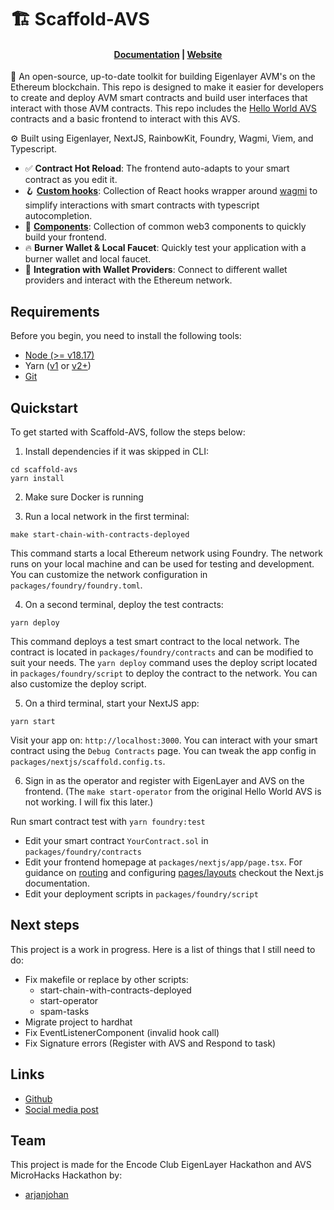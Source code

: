 # 🏗 Scaffold-AVS

<h4 align="center">
  <a href="https://docs.scaffoldeth.io">Documentation</a> |
  <a href="https://scaffoldeth.io">Website</a>
</h4>

🧪 An open-source, up-to-date toolkit for building Eigenlayer AVM's on the Ethereum blockchain. This repo is designed to make it easier for developers to create and deploy AVM smart contracts and build user interfaces that interact with those AVM contracts. This repo includes the [Hello World AVS](https://github.com/Layr-Labs/hello-world-avs) contracts and a basic frontend to interact with this AVS.

⚙️ Built using Eigenlayer, NextJS, RainbowKit, Foundry, Wagmi, Viem, and Typescript.

- ✅ **Contract Hot Reload**: The frontend auto-adapts to your smart contract as you edit it.
- 🪝 **[Custom hooks](https://docs.scaffoldeth.io/hooks/)**: Collection of React hooks wrapper around [wagmi](https://wagmi.sh/) to simplify interactions with smart contracts with typescript autocompletion.
- 🧱 [**Components**](https://docs.scaffoldeth.io/components/): Collection of common web3 components to quickly build your frontend.
- 🔥 **Burner Wallet & Local Faucet**: Quickly test your application with a burner wallet and local faucet.
- 🔐 **Integration with Wallet Providers**: Connect to different wallet providers and interact with the Ethereum network.

## Requirements

Before you begin, you need to install the following tools:

- [Node (>= v18.17)](https://nodejs.org/en/download/)
- Yarn ([v1](https://classic.yarnpkg.com/en/docs/install/) or [v2+](https://yarnpkg.com/getting-started/install))
- [Git](https://git-scm.com/downloads)

## Quickstart

To get started with Scaffold-AVS, follow the steps below:

1. Install dependencies if it was skipped in CLI:

```
cd scaffold-avs
yarn install
```

2. Make sure Docker is running

3. Run a local network in the first terminal:
<!-- TODO: make a yarn command for this -->

```
make start-chain-with-contracts-deployed
```

This command starts a local Ethereum network using Foundry. The network runs on your local machine and can be used for testing and development. You can customize the network configuration in `packages/foundry/foundry.toml`.

4. On a second terminal, deploy the test contracts:

```
yarn deploy
```

This command deploys a test smart contract to the local network. The contract is located in `packages/foundry/contracts` and can be modified to suit your needs. The `yarn deploy` command uses the deploy script located in `packages/foundry/script` to deploy the contract to the network. You can also customize the deploy script.

5. On a third terminal, start your NextJS app:

```
yarn start
```

Visit your app on: `http://localhost:3000`. You can interact with your smart contract using the `Debug Contracts` page. You can tweak the app config in `packages/nextjs/scaffold.config.ts`.

6. Sign in as the operator and register with EigenLayer and AVS on the frontend.
   (The `make start-operator` from the original Hello World AVS is not working. I will fix this later.)

Run smart contract test with `yarn foundry:test`

- Edit your smart contract `YourContract.sol` in `packages/foundry/contracts`
- Edit your frontend homepage at `packages/nextjs/app/page.tsx`. For guidance on [routing](https://nextjs.org/docs/app/building-your-application/routing/defining-routes) and configuring [pages/layouts](https://nextjs.org/docs/app/building-your-application/routing/pages-and-layouts) checkout the Next.js documentation.
- Edit your deployment scripts in `packages/foundry/script`

## Next steps

This project is a work in progress. Here is a list of things that I still need to do:

- Fix makefile or replace by other scripts:
  - start-chain-with-contracts-deployed
  - start-operator
  - spam-tasks
- Migrate project to hardhat
- Fix EventListenerComponent (invalid hook call)
- Fix Signature errors (Register with AVS and Respond to task)

## Links

- [Github]()
- [Social media post]()

## Team

This project is made for the Encode Club EigenLayer Hackathon and AVS MicroHacks Hackathon by:

- [arjanjohan](https://x.com/arjanjohan/)
